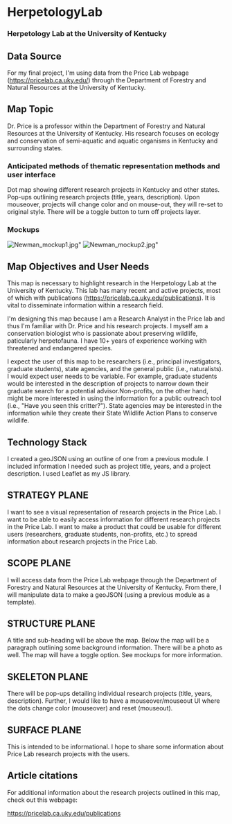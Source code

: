 # HerpetologyLab

### Herpetology Lab at the University of Kentucky

## Data Source

For my final project, I'm using data from the Price Lab webpage (https://pricelab.ca.uky.edu/) through the Department of Forestry and Natural Resources at the University of Kentucky.



## Map Topic

Dr. Price is a professor within the Department of Forestry and Natural Resources at the University of Kentucky. His research focuses on ecology and conservation of semi-aquatic and aquatic organisms in Kentucky and surrounding states.



### Anticipated methods of thematic representation methods and user interface 

Dot map showing different research projects in Kentucky and other states. Pop-ups outlining research projects (title, years, description). Upon mouseover, projects will change color and on mouse-out, they will re-set to original style. There will be a toggle button to turn off projects layer.



### Mockups

![Newman_mockup1.jpg"](Newman_mockup1.jpg)
![Newman_mockup2.jpg"](Newman_mockup2.jpg)



## Map Objectives and User Needs

This map is necessary to highlight research in the Herpetology Lab at the University of Kentucky. This lab has many recent and active projects, most of which with publications (https://pricelab.ca.uky.edu/publications). It is vital to disseminate information within a research field. 


I'm designing this map because I am a Research Analyst in the Price lab and thus I'm familiar with Dr. Price and his research projects. I myself am a conservation biologist who is passionate about preserving wildlife, paticularly herpetofauna. I have 10+ years of experience working with threatened and endangered species.


I expect the user of this map to be researchers (i.e., principal investigators, graduate students), state agencies, and the general public (i.e., naturalists). I would expect user needs to be variable. For example, graduate students would be interested in the description of projects to narrow down their graduate search for a potential advisor.Non-profits, on the other hand, might be more interested in using the information for a public outreach tool (i.e., "Have you seen this critter?"). State agencies may be interested in the information while they create their State Wildlife Action Plans to conserve wildlife.

## Technology Stack

I created a geoJSON using an outline of one from a previous module. I included information I needed such as project title, years, and a project description. I used Leaflet as my JS library.

## STRATEGY PLANE 

I want to see a visual representation of research projects in the Price Lab. I want to be able to easily access information for different research projects in the Price Lab. I want to make a product that could be usable for different users (researchers, graduate students, non-profits, etc.) to spread information about research projects in the Price Lab.

## SCOPE PLANE

I will access data from the Price Lab webpage through the Department of Forestry and Natural Resources at the University of Kentucky. From there, I will manipulate data to make a geoJSON (using a previous module as a template). 


## STRUCTURE PLANE

A title and sub-heading will be above the map. Below the map will be a paragraph outlining some background information. There will be a photo as well. The map will have a toggle option. See mockups for more information.


## SKELETON PLANE

 There will be pop-ups detailing individual research projects (title, years, description). Further, I would like to have a mouseover/mouseout UI where the dots change color (mouseover) and reset (mouseout).


## SURFACE PLANE

This is intended to be informational. I hope to share some information about Price Lab research projects with the users.


## Article citations

For additional information about the research projects outlined in this map, check out this webpage:

https://pricelab.ca.uky.edu/publications